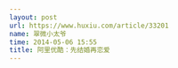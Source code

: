 ```yaml
---
layout: post
url: https://www.huxiu.com/article/33201
name: 翠微小太爷
time: 2014-05-06 15:55
title: 阿里优酷：先结婚再恋爱
---
```

